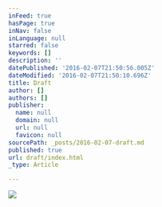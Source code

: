 ```yaml
---
inFeed: true
hasPage: true
inNav: false
inLanguage: null
starred: false
keywords: []
description: ''
datePublished: '2016-02-07T21:50:56.005Z'
dateModified: '2016-02-07T21:50:10.696Z'
title: Draft
author: []
authors: []
publisher:
  name: null
  domain: null
  url: null
  favicon: null
sourcePath: _posts/2016-02-07-draft.md
published: true
url: draft/index.html
_type: Article

---
```

![](https://the-grid-user-content.s3-us-west-2.amazonaws.com/794fa0b9-e054-4d5d-b523-5be539bf0d2c.jpg)